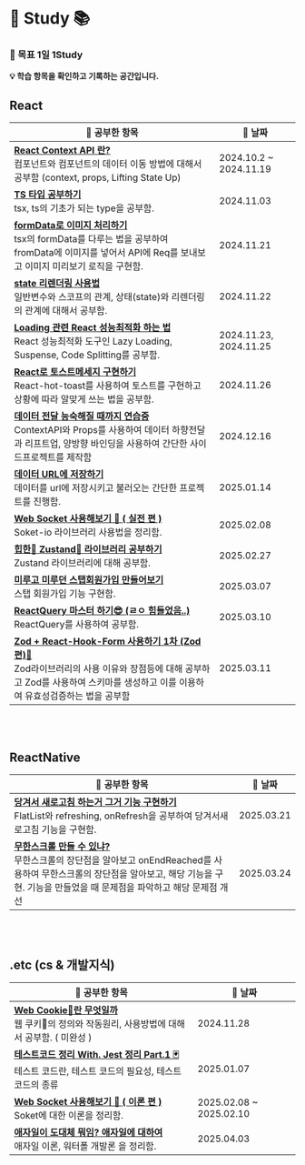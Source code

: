 # 🚀 Study 📚


### 🎯 목표 1일 1Study 


**💡 학습 항목을 확인하고 기록하는 공간입니다.**

## React
| 📖 **공부한 항목** | 📅 **날짜** |
|---------------------------------------------------------|----------------|
| **[React Context API 란?](Archive/react-ContextAPI연습하기.md)** <br>컴포넌트와 컴포넌트의 데이터 이동 방법에 대해서 공부함 (context, props, Lifting State Up) | 2024.10.2 ~ 2024.11.19 |
| **[TS 타입 공부하기](Archive/타입공부.md)** <br>tsx, ts의 기초가 되는 type을 공부함. | 2024.11.03 |
| **[formData로 이미지 처리하기](Archive/formData공부.md)** <br>tsx의 formData를 다루는 법을 공부하여 fromData에 이미지를 넣어서 API에 Req를 보내보고 이미지 미리보기 로직을 구현함. | 2024.11.21 |
| **[state 리렌더링 사용법](Archive/렌더링과변수의관계.md)** <br>일반변수와 스코프의 관계, 상태(state)와 리렌더링의 관계에 대해서 공부함. | 2024.11.22 |
| **[Loading 관련 React 성능최적화 하는 법](Archive/React성능최적화.md)** <br>React 성능최적화 도구인 Lazy Loading, Suspense, Code Splitting를 공부함. | 2024.11.23, 2024.11.25 |
| **[React로 토스트메세지 구현하기](Archive/react-host-toast사용하기.md)** <br>React-hot-toast를 사용하여 토스트를 구현하고 상황에 따라 알맞게 쓰는 법을 공부함. | 2024.11.26 |
| **[데이터 전달 능숙해질 때까지 연습중](Archive/ContextAPI_STUDY.md)** <br>ContextAPI와 Props를 사용하여 데이터 하향전달과 리프트업, 양방향 바인딩을 사용하여 간단한 사이드프로젝트를 제작함  | 2024.12.16 |
| **[데이터 URL에 저장하기](Archive/투두리스트데이터URL에저장해서내보내기.md)** <br>데이터를 url에 저장시키고 불러오는 간단한 프로젝트를 진행함.  | 2025.01.14 |
| **[ Web Socket 사용해보기 🎯 ( 실전 편 )](Archive/webSoket정리.md)** <br>Soket-io 라이브러리 사용법을 정리함.  | 2025.02.08 |
| **[힙한🤘 Zustand🐻 라이브러리 공부하기](Archive/Zustand공부.md)** <br>Zustand 라이브러리에 대해 공부함.  | 2025.02.27|
| **[미루고 미루던 스탭회원가입 만들어보기](Archive/스탭회원가입폼.md)** <br>스탭 회원가입 기능 구현함.  | 2025.03.07|
| **[ReactQuery 마스터 하기😎 (ㄹㅇ 힘들었음..)](Archive/reactQuery사용하기.md)** <br>ReactQuery를 사용하여 공부함.  | 2025.03.10|
| **[Zod + React-Hook-Form 사용하기 1차 (Zod 편)💎](Archive/Zod+React_Hook-From사용하기.md)** <br>Zod라이브러리의 사용 이유와 장점등에 대해 공부하고 Zod를 사용하여 스키마를 생성하고 이를 이용하여 유효성검증하는 법을 공부함  | 2025.03.11|

<br />
<br />

## ReactNative
| 📖 **공부한 항목** | 📅 **날짜** |
|---------------------------------------------------------|----------------|
| **[당겨서 새로고침 하는거 그거 기능 구현하기](Archive/당겨서스크롤하는거그거구현하기.md)** <br>FlatList와 refreshing, onRefresh을 공부하여 당겨서새로고침 기능을 구현함.| 2025.03.21 |
| **[무한스크롤 만들 수 있냐?](Archive/무한스크롤.md)** <br>무한스크롤의 장단점을 알아보고 onEndReached를 사용하여 무한스크롤의 장단점을 알아보고, 해당 기능을 구현. 기능을 만들었을 때 문제점을 파악하고 해당 문제점 개선 | 2025.03.24 |

<br />
<br />

## .etc (cs & 개발지식)
| 📖 **공부한 항목** | 📅 **날짜** |
|---------------------------------------------------------|----------------|
| **[Web Cookie🍪란 무엇일까](Archive/웹_Cookie_다루기.md)** <br>웹 쿠키🍪의 정의와 작동원리, 사용방법에 대해서 공부함. ( 미완성 ) | 2024.11.28 |
| **[테스트코드 정리 With. Jest 정리 Part.1 🃏](Archive/Jest총정리.md)** <br>테스트 코드란, 테스트 코드의 필요성, 테스트 코드의 종류  | 2025.01.07 |
| **[ Web Socket 사용해보기 🎯 ( 이론 편 )](Archive/websocket이론편.md)** <br>Soket에 대한 이론을 정리함.  | 2025.02.08 ~ 2025.02.10 |
| **[애자일이 도대체 뭐임? 애자일에 대하여](Archive/애자일.md)** <br>애자일 이론, 워터폴 개발론 을 정리함.  | 2025.04.03 |
